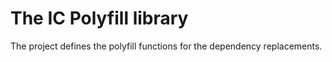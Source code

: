 # The IC Polyfill library

The project defines the polyfill functions for the dependency replacements.

